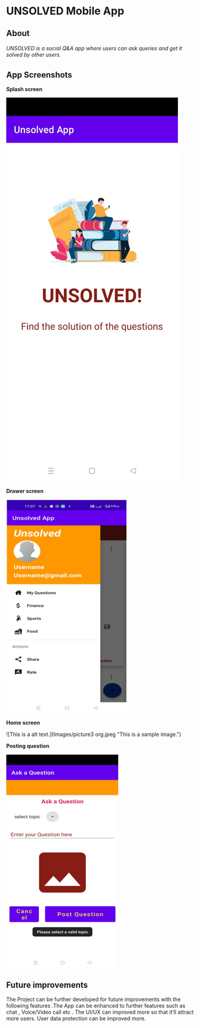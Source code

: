 # UNSOLVED Mobile App

## About

###### UNSOLVED is a social Q&A app where users can ask queries and get it solved by other  users.





## App Screenshots



**Splash screen**

![This is a alt text.](Images/splash.jpeg "This is a sample image.")

**Drawer screen**

![This is a alt text.](Images/Picture1.png "This is a sample image.")

**Home screen**

![This is a alt text.](Images/picture3 org.jpeg "This is a sample image.")

**Posting question**

![This is a alt text.](Images/Picture2.png "This is a sample image.")





## Future improvements

The Project can be further developed for future improvements with the following features .The App can be enhanced to further features such as chat , Voice/Video call etc .
The UI/UX can improved more so that it’ll attract more users.
User data protection can be improved more.




